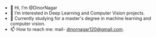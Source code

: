 - 👋 Hi, I’m @DinorNagar
- 👀 I’m interested in Deep Learning and Computer Vision projects.
- 🌱 Currently studying for a master's degree in machine learning and computer vision.
- 📫 How to reach me: mail- dinornagar120@gmail.com.

<!---
DinorNagar/DinorNagar is a ✨ special ✨ repository because its `README.md` (this file) appears on your GitHub profile.
You can click the Preview link to take a look at your changes.
--->
